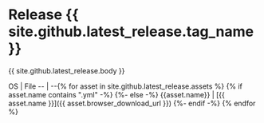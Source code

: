 # Release {{ site.github.latest_release.tag_name }}

{{ site.github.latest_release.body }}

OS | File
-- | --{% for asset in site.github.latest_release.assets %}
  {% if asset.name contains ".yml" -%}
  {%- else -%}
    {{asset.name}} | [{{ asset.name }}]({{ asset.browser_download_url }})
  {%- endif -%}
{% endfor %}


<div style="display: none">
{{ site.github.latest_release }}
</div>
